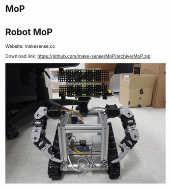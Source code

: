 # MoP
Robot MoP
===
Website: makesense.cc

Download link: https://github.com/make-sense/MoP/archive/MoP.zip

![alt text](Photo/HelloMop.png "Skin")

